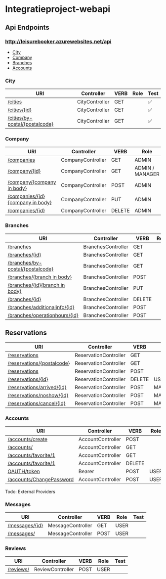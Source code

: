 # Integratieproject-webapi

## Api Endpoints

### http://leisurebooker.azurewebsites.net/api

* [City](#city)
* [Company](#company)
* [Branches](#branches)
* [Accounts](#accounts)


### City

| URI | Controller | VERB | Role | Test |
| --- | --- | --- | --- | --- |
| [/cities](http://leisurebooker.azurewebsites.net/api/cities) | CityController | GET |  | :white_check_mark: |
| [/cities/{id}](http://leisurebooker.azurewebsites.net/api/cities/1) | CityController | GET |  | :white_check_mark: |
| [/cities/by-postal/{postalcode}](http://leisurebooker.azurewebsites.net/api/cities/by-postal/2000) | CityController | GET |  | :white_check_mark: |

### Company

| URI | Controller | VERB | Role | Test |
| --- | --- | --- | --- | --- |
| [/companies](http://leisurebooker.azurewebsites.net/api/companies) | CompanyController | GET | ADMIN | :white_check_mark: |
| [/company/{id}](http://leisurebooker.azurewebsites.net/api/companies/1) | CompanyController | GET | ADMIN / MANAGER | :white_check_mark: |
| [/company/{company in body}](http://leisurebooker.azurewebsites.net/api/companies/) | CompanyController | POST | ADMIN | :white_check_mark: |
| [/companies/{id}{company in body}](http://leisurebooker.azurewebsites.net/api/companies) | CompanyController | PUT | ADMIN | :white_check_mark: |
| [/companies/{id}](http://leisurebooker.azurewebsites.net/api/companies) | CompanyController | DELETE | ADMIN | :white_check_mark: |


### Branches

| URI | Controller | VERB | Role | Test |
| --- | --- | --- | --- | --- |
| [/branches](http://leisurebooker.azurewebsites.net/api/branches) | BranchesController | GET |  | :white_check_mark: |
| [/branches/{id}](http://leisurebooker.azurewebsites.net/api/branches/1) | BranchesController | GET |  | :white_check_mark: |
| [/branches/by-postal/{postalcode}](http://leisurebooker.azurewebsites.net/api/branches/by-postal/2000) | BranchesController | GET |  | :white_check_mark: |
| [/branches/{branch in body}](http://leisurebooker.azurewebsites.net/api/branches/) | BranchesController | POST |  | :white_check_mark: |
| [/branches/{id}{branch in body}](http://leisurebooker.azurewebsites.net/api/branches/) | BranchesController | PUT |  | :white_check_mark: |
| [/branches/{id}](http://leisurebooker.azurewebsites.net/api/branches/) | BranchesController | DELETE |  | :white_check_mark: |
| [/branches/additionalinfo/{id}](http://leisurebooker.azurewebsites.net/api/branches/additionalinfo/1) | BranchesController | POST |  |  |
| [/branches/operationhours/{id}](http://leisurebooker.azurewebsites.net/api/branches/operationhours/1) | BranchesController | POST |  |  |


## Reservations
| URI | Controller | VERB | Role | Test |
| --- | --- | --- | --- | --- |
| [/reservations](http://leisurebooker.azurewebsites.net/api/reservations) | ReservationController | GET |  |  |
| [/reservations/{postalcode}](http://leisurebooker.azurewebsites.net/api/reservations/available/2550) | ReservationController | GET |  |  |
| [/reservations](http://leisurebooker.azurewebsites.net/api/reservations) | ReservationController | POST |  |  |
| [/reservations/{id}](http://leisurebooker.azurewebsites.net/api/reservations{id}) | ReservationController | DELETE | USER |  |
| [/reservations/arrived/{id}](http://leisurebooker.azurewebsites.net/api/reservations/arrived/{id}) | ReservationController | POST | MANAGER |  |
| [/reservations/noshow/{id}](http://leisurebooker.azurewebsites.net/api/reservations/noshow/{id}) | ReservationController | POST | MANAGER |  |
| [/reservations/cancel/{id}](http://leisurebooker.azurewebsites.net/api/reservations/cancel/{id}) | ReservationController | POST | MANAGER |  |


### Accounts

| URI | Controller | VERB | Role | Test |
| --- | --- | --- | --- | --- |
| [/accounts/create](http://leisurebooker.azurewebsites.net/api/accounts/create) | AccountController | POST |  |  |
| [/accounts/](http://leisurebooker.azurewebsites.net/api/accounts/) | AccountController | GET |  |  |
| [/accounts/favorite/1](http://leisurebooker.azurewebsites.net/api/accounts/favorite/1) | AccountController | GET |  |  |
| [/accounts/favorite/1](http://leisurebooker.azurewebsites.net/api/accounts/favorite/1) | AccountController | DELETE |  |  |
| [OAUTH/token](http://leisurebooker.azurewebsites.net/oauth/token) | Bearer | POST |  USER |  |
| [/accounts/ChangePassword](http://leisurebooker.azurewebsites.net/accounts/ChangePassword) | AccountController | POST |  USER |  |
Todo: External Providers 

### Messages

| URI | Controller | VERB | Role | Test |
| --- | --- | --- | --- | --- |
| [/messages/{id}](http://leisurebooker.azurewebsites.net/api/accounts/create) | MessageController | GET | USER |  |
| [/messages/](http://leisurebooker.azurewebsites.net/api/accounts/) | MessageController | POST | USER |  |

### Reviews

| URI | Controller | VERB | Role | Test |
| --- | --- | --- | --- | --- |
| [/reviews/](http://leisurebooker.azurewebsites.net/api/accounts/) | ReviewController | POST | USER |  |
